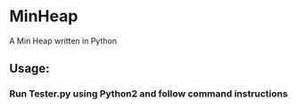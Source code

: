 # MinHeap
A Min Heap written in Python


## Usage:
### Run Tester.py using Python2 and follow command instructions

